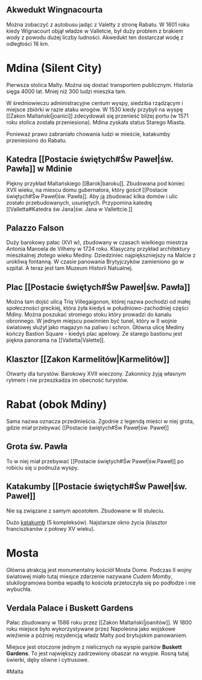 ## Akwedukt Wingnacourta
Można zobaczyć z autobusu jadąc z Valetty z stronę Rabatu. W 1601 roku kiedy Wignacourt objął władze w Valletcie, był duży problem z brakiem wody z powodu dużej liczby ludności. Akwedukt ten dostarczał wodę z odległości 16 km.

# Mdina (Silent City)
Pierwsza stolica Malty. Można się dostać transportem publicznym. Historia sięga 4000 lat. Mniej niż 300 ludzi mieszka tam. 

W średniowieczu administracyjne centum wyspy, siedziba rządzącym i miejsce zbiórki w razie ataku wrogów. W 1530 kiedy przybyli na wyspę [[Zakon Maltański|joanici]] zdecydowali się przenieść bliżej portu (w 1571 roku stolica została przeniesiona). Mdina zyskała status Starego Miasta.

Ponieważ prawo zabraniało chowania ludzi w mieście, katakumby przeniesiono do Rabatu.

## Katedra [[Postacie świętych#Św Paweł|św. Pawła]] w Mdinie
Piękny przykład Maltańskiego [[Barok|baroku]]. Zbudowana pod koniec XVII wieku, na miescu domu gubernatora, który gościł [[Postacie świętych#Św Paweł|św. Pawła]]. Aby ją zbudować kilka domów i ulic zostało przebudowanych, usuniętych. Przypomina katedrę [[Valletta#Katedra św Jana|św. Jana w Vallettcie.]]

## Palazzo Falson
Duży barokowy pałac (XVI w), zbudowany w czasach wielkiego miestrza Antonia Manoela de Vilheny w 1724 roku. Klasyczny przykład architektury mieszkalnej złotego wieku Mediny. Dziedziniec najpiększniejszy na Malcie z urokliwą fontanną. W czasie panowania Brytyjczyków zamieniono go w szpital. A teraz jest tam Muzeum Historii Natualnej. 

## Plac [[Postacie świętych#Św Paweł|św. Pawła]]
Można tam dojść ulicą Triq Villegaigonon, której nazwa pochodzi od małej społeczności greckiej, która żyła kiedyś w południowo-zachodniej części Mdiny. Można poszukać stromego stoku który prowadzi do kanalu obronnego. W jednym miejscu powinnien być tunel, który w II wojnie światowej służył jako magazyn na paliwo i schron. 
Główna ulicę Mediny kończy Bastion Square - kiedyś plac apelowy. Ze starego bastionu jest piękna panorama na [[Valletta|Valette]]. 

## Klasztor [[Zakon Karmelitów|Karmelitów]]
Otwarty dla turystów. Barokowy XVII wieczony.  Zakonnicy żyją własnym rytmem i nie przeszkadza im obecność turystów. 

# Rabat (obok Mdiny)
Sama nazwa oznacza przedmieścia. Zgodnie z legendą mieści w niej grota, gdzie miał przebywać [[Postacie świętych#Św Paweł|św. Paweł]]

## Grota św. Pawła
To w niej miał przebywać [[Postacie świętych#Św Paweł|św.Paweł]] po robiciu się u podnuża wyspy.

## Katakumby [[Postacie świętych#Św Paweł|św. Paweł]]
Nie są związane z samym apostołem. Zbudowane w III stuleciu. 

Dużo [katakumb](https://pl.wikipedia.org/wiki/Katakumby) (5 kompleksów). 
Najstarsze okno życia (klasztor franciszkanów z połowy XV wieku).

# Mosta
Główna atrakcją jest monumentalny kościół Mosta Dome. Podczas II wojny światowej miało tutaj miesjce zdarzenie nazywane *Cudem Momby*, stukilogramowa bomba wpadłą to kościoła przetoczyła się po podłodze i nie wybuchła. 

## Verdala Palace i Buskett Gardens
Pałac zbudowany w 1586 roku przez [[Zakon Maltański|joanitów]]. W 1800 roku miejsce było wykorzystywane przez Napoleona jako wojskowe wieźienie a później rezydencją władz Malty pod brytujskim panowaniem. 

Miejsce jest otoczone jednym z nielicznych na wyspie parków **Buskett Gardens**. To jest największy zadrzewiony obaszar na wsypie. Rosną tutaj świerki, dęby oliwne i cytrusowe. 

#Malta 